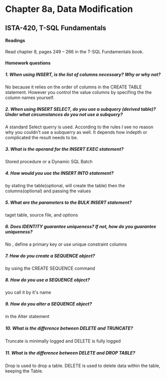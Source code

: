# Chapter 8a, Data Modiﬁcation
## ISTA-420, T-SQL Fundamentals
#### Readings
Read chapter 8, pages 249 – 266 in the T-SQL Fundamentals book.
#### Homework questions

##### 1. When using INSERT, is the list of columns necessary? Why or why not?
No because it relies on the order of columns in the CREATE TABLE statement. However you control the value columns by specifing the the column names yourself.
##### 2. When using INSERT SELECT, do you use a subquery (derived table)? Under what circumstances do you not use a subquery?
A standard Select querry is used. According to the rules I see no reason why you couldn't use a subquerry as well. It depends how indepth or complicated the result needs to be.
##### 3. What is the operand for the INSERT EXEC statement?
Stored procedure or a Dynamic SQL Batch
##### 4. How would you use the INSERT INTO statement?
by stating the table(optional, will create the table) then the columns(optional) and passing the values
##### 5. What are the parameters to the BULK INSERT statement?
taget table, source file, and options
##### 6. Does IDENTITY guarantee uniqueness? If not, how do you guarantee uniqueness?
No , define a primary key or use unique constraint columns
##### 7. How do you create a SEQUENCE object?
by using the CREATE SEQUENCE command
##### 8. How do you use a SEQUENCE object?
you call it by it's name
##### 9. How do you alter a SEQUENCE object?
in the Alter statement
##### 10. What is the diﬀerence between DELETE and TRUNCATE?
Truncate is minimally logged and DELETE is fully logged
##### 11. What is the diﬀerence between DELETE and DROP TABLE?
Drop is used to drop a table. DELETE is used to delete data within the table, keeping the Table.
